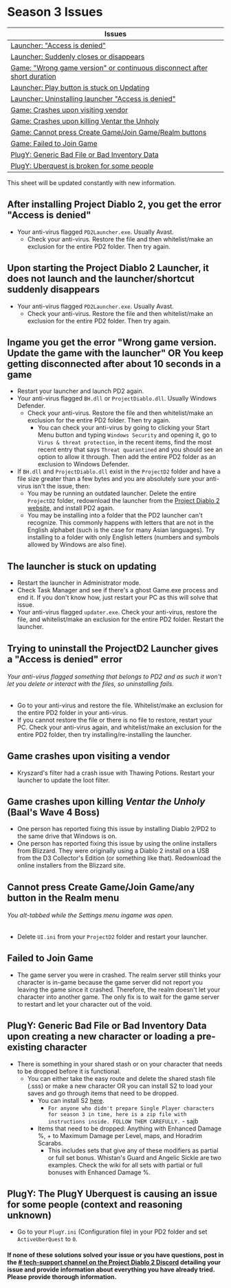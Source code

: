 # Season 3 Issues

| Issues |
| - |
| [Launcher: "Access is denied"](https://github.com/Warren1001/PD2Info/blob/main/Season_3_Issues.md#after-installing-project-diablo-2-you-get-the-error-access-is-denied) |
| [Launcher: Suddenly closes or disappears](https://github.com/Warren1001/PD2Info/blob/main/Season_3_Issues.md#upon-starting-the-project-diablo-2-launcher-it-does-not-launch-and-the-launchershortcut-suddenly-disappears) |
| [Game: "Wrong game version" or continuous disconnect after short duration](https://github.com/Warren1001/PD2Info/blob/main/Season_3_Issues.md#ingame-you-get-the-error-wrong-game-version-update-the-game-with-the-launcher-or-you-keep-getting-disconnected-after-about-10-seconds-in-a-game) |
| [Launcher: Play button is stuck on Updating](https://github.com/Warren1001/PD2Info/blob/main/Season_3_Issues.md#the-launcher-is-stuck-on-updating) |
| [Launcher: Uninstalling launcher "Access is denied"](https://github.com/Warren1001/PD2Info/blob/main/Season_3_Issues.md#trying-to-uninstall-the-projectd2-launcher-gives-a-access-is-denied-error) |
| [Game: Crashes upon visiting vendor](https://github.com/Warren1001/PD2Info/blob/main/Season_3_Issues.md#game-crashes-upon-visiting-a-vendor) |
| [Game: Crashes upon killing Ventar the Unholy](https://github.com/Warren1001/PD2Info/blob/main/Season_3_Issues.md#game-crashes-upon-killing-ventar-the-unholy-baals-wave-4-boss) |
| [Game: Cannot press Create Game/Join Game/Realm buttons](https://github.com/Warren1001/PD2Info/blob/main/Season_3_Issues.md#cannot-press-create-gamejoin-gameany-button-in-the-realm-menu) |
| [Game: Failed to Join Game](https://github.com/Warren1001/PD2Info/blob/main/Season_3_Issues.md#failed-to-join-game) |
| [PlugY: Generic Bad File or Bad Inventory Data](https://github.com/Warren1001/PD2Info/blob/main/Season_3_Issues.md#plugy-generic-bad-file-or-bad-inventory-data-upon-creating-a-new-character-or-loading-a-pre-existing-character) |
| [PlugY: Uberquest is broken for some people](https://github.com/Warren1001/PD2Info/blob/main/Season_3_Issues.md#plugy-the-plugy-uberquest-is-causing-an-issue-for-some-people-context-and-reasoning-unknown) |

This sheet will be updated constantly with new information.

## **After installing Project Diablo 2, you get the error "Access is denied"**
- Your anti-virus flagged `PD2Launcher.exe`. Usually Avast.
  - Check your anti-virus. Restore the file and then whitelist/make an exclusion for the entire PD2 folder. Then try again.

## **Upon starting the Project Diablo 2 Launcher, it does not launch and the launcher/shortcut suddenly disappears**
- Your anti-virus flagged `PD2Launcher.exe`. Usually Avast.
  - Check your anti-virus. Restore the file and then whitelist/make an exclusion for the entire PD2 folder. Then try again.

## **Ingame you get the error "Wrong game version. Update the game with the launcher" OR You keep getting disconnected after about 10 seconds in a game**
- Restart your launcher and launch PD2 again.
- Your anti-virus flagged `BH.dll` or `ProjectDiablo.dll`. Usually Windows Defender.
  - Check your anti-virus. Restore the file and then whitelist/make an exclusion for the entire PD2 folder. Then try again.
    - You can check your anti-virus by going to clicking your Start Menu button and typing `Windows Security` and opening it, go to `Virus & threat protection`, in the recent items, find the most recent entry that says `Threat quarantined` and you should see an option to allow it through. Then add the entire PD2 folder as an exclusion to Windows Defender.
- If `BH.dll` and `ProjectDiablo.dll` exist in the `ProjectD2` folder and have a file size greater than a few bytes and you are absolutely sure your anti-virus isn't the issue, then:
  - You may be running an outdated launcher. Delete the entire `ProjectD2` folder, redownload the launcher from the [Project Diablo 2 website](https://www.projectdiablo2.com/download), and install PD2 again.
  - You may be installing into a folder that the PD2 launcher can't recognize. This commonly happens with letters that are not in the English alphabet (such is the case for many Asian languages). Try installing to a folder with only English letters (numbers and symbols allowed by Windows are also fine).

## **The launcher is stuck on updating**
- Restart the launcher in Administrator mode.
- Check Task Manager and see if there's a ghost Game.exe process and end it. If you don't know how, just restart your PC as this will solve that issue.
- Your anti-virus flagged `updater.exe`. Check your anti-virus, restore the file, and whitelist/make an exclusion for the entire PD2 folder. Restart the launcher.

## **Trying to uninstall the ProjectD2 Launcher gives a "Access is denied" error**
###### Your anti-virus flagged something that belongs to PD2 and as such it won't let you delete or interact with the files, so uninstalling fails.
- Go to your anti-virus and restore the file. Whitelist/make an exclusion for the entire PD2 folder in your anti-virus.
- If you cannot restore the file or there is no file to restore, restart your PC. Check your anti-virus again, and whitelist/make an exclusion for the entire PD2 folder, then try installing/re-installing the launcher.

## **Game crashes upon visiting a vendor**
- Kryszard's filter had a crash issue with Thawing Potions. Restart your launcher to update the loot filter.

## **Game crashes upon killing *Ventar the Unholy* (Baal's Wave 4 Boss)**
- One person has reported fixing this issue by installing Diablo 2/PD2 to the same drive that Windows is on.
- One person has reported fixing this issue by using the online installers from Blizzard. They were originally using a Diablo 2 install on a USB from the D3 Collector's Edition (or something like that). Redownload the online installers from the Blizzard site.

## **Cannot press Create Game/Join Game/any button in the Realm menu**
###### You alt-tabbed while the Settings menu ingame was open.
- Delete `UI.ini` from your `ProjectD2` folder and restart your launcher.

## **Failed to Join Game**
- The game server you were in crashed. The realm server still thinks your character is in-game because the game server did not report you leaving the game since it crashed. Therefore, the realm doesn't let your character into another game. The only fix is to wait for the game server to restart and let your character out of the void.

## PlugY: Generic Bad File or Bad Inventory Data upon creating a new character or loading a pre-existing character
- There is something in your shared stash or on your character that needs to be dropped before it is functional.
  - You can either take the easy route and delete the shared stash file (.sss) or make a new character OR you can install S2 to load your saves and go through items that need to be dropped.
    - You can install S2 [here](https://www.mediafire.com/file/xrby5sogoop5ps2/ProjectD2.Season.2.zip/file).
      - ```For anyone who didn't prepare Single Player characters for season 3 in time, here is a zip file with instructions inside. FOLLOW THEM CAREFULLY.``` - sajb
    - Items that need to be dropped: Anything with Enhanced Damage %, + to Maximum Damage per Level, maps, and Horadrim Scarabs.
      - This includes sets that give any of these modifiers as partial or full set bonus. Whistan's Guard and Angelic Sickle are two examples. Check the wiki for all sets with partial or full bonuses with Enhanced Damage %.

## **PlugY: The PlugY Uberquest is causing an issue for some people (context and reasoning unknown)**
- Go to your `PlugY.ini` (Configuration file) in your PD2 folder and set `ActiveUberQuest` to `0`.


#### If none of these solutions solved your issue or you have questions, post in the [# tech-support channel on the Project Diablo 2 Discord](https://discord.gg/MgbKSmm6Mt) detailing your issue and provide information about everything you have already tried. Please provide thorough information.
